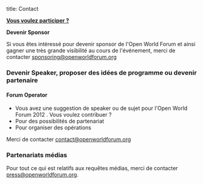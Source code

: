 title: Contact

<p><b><a href="http://openworldforum.org/eng/user/register" target="_blank">Vous voulez participer ?</a></b></p>

<p><b>Devenir Sponsor</b></p>

<p>Si vous êtes intéressé pour devenir sponsor de l'Open World Forum et ainsi gagner une très grande visibilité au cours de l'événement, merci de contacter&nbsp;<a href="mailto:sponsoring@openworldforum.org" target="_self">sponsoring@openworldforum.org</a></p>

<a name="eztoc1082290_0_1" id="eztoc1082290_0_1"></a>
<h3><b>Devenir Speaker, proposer des idées de programme ou devenir partenaire</b></h3>

<a name="eztoc1082290_0_1_1" id="eztoc1082290_0_1_1"></a><h4><b><b>Forum Operator</b></b></h4>

<ul>

<li>Vous avez une suggestion de speaker ou de sujet pour l'Open World Forum 2012 . Vous voulez contribuer ?</li>

<li>Pour des possibilités de partenariat</li>

<li>Pour organiser des opérations</li>

</ul>

<p>Merci de contacter&nbsp;<a href="mailto:team@openworldforum.org" target="_self">contact@openworldforum.org</a>&nbsp;</p><a name="eztoc1082290_0_2" id="eztoc1082290_0_2"></a>

<h3><b>Partenariats médias</b></h3>

<p>
Pour tout ce qui est relatifs aux requêtes médias, merci de contacter <a href="mailto:press@openworldforum.org" target="_self">press@openworldforum.org</a>.
</p>
